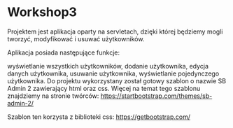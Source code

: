 # Workshop3

Projektem jest aplikacja oparty na servletach, dzięki której będziemy mogli tworzyć, modyfikować i usuwać użytkowników.

Aplikacja posiada następujące funkcje:

wyświetlanie wszystkich użytkowników,
dodanie użytkownika,
edycja danych użytkownika,
usuwanie użytkownika,
wyświetlanie pojedynczego użytkownika.
Do projektu wykorzystany został gotowy szablon o nazwie SB Admin 2 zawierający html oraz css. Więcej na temat tego szablonu znajdziemy na stronie twórców: https://startbootstrap.com/themes/sb-admin-2/

Szablon ten korzysta z biblioteki css: https://getbootstrap.com/
